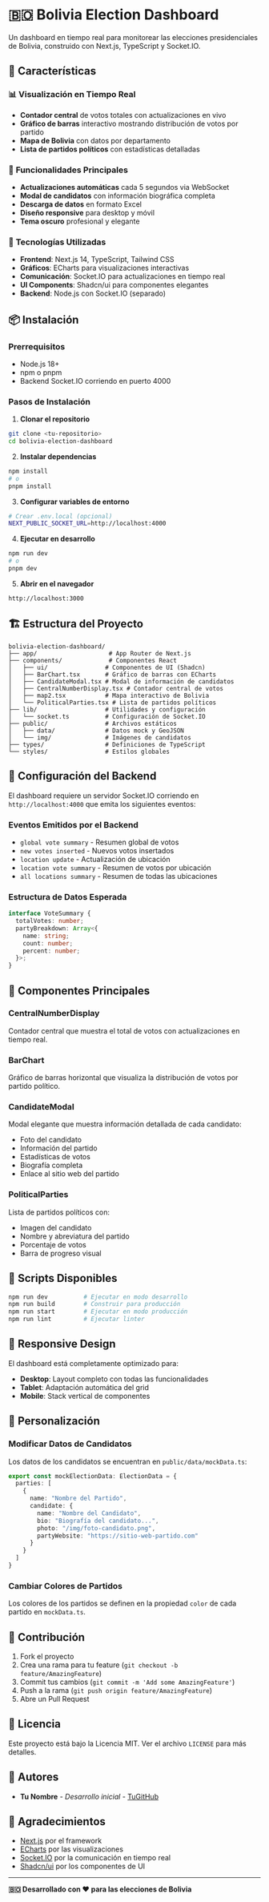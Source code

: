 # 🇧🇴 Bolivia Election Dashboard

Un dashboard en tiempo real para monitorear las elecciones presidenciales de Bolivia, construido con Next.js, TypeScript y Socket.IO.

## 🚀 Características

### 📊 **Visualización en Tiempo Real**
- **Contador central** de votos totales con actualizaciones en vivo
- **Gráfico de barras** interactivo mostrando distribución de votos por partido
- **Mapa de Bolivia** con datos por departamento
- **Lista de partidos políticos** con estadísticas detalladas

### 🎯 **Funcionalidades Principales**
- **Actualizaciones automáticas** cada 5 segundos via WebSocket
- **Modal de candidatos** con información biográfica completa
- **Descarga de datos** en formato Excel
- **Diseño responsive** para desktop y móvil
- **Tema oscuro** profesional y elegante

### 🔧 **Tecnologías Utilizadas**
- **Frontend**: Next.js 14, TypeScript, Tailwind CSS
- **Gráficos**: ECharts para visualizaciones interactivas
- **Comunicación**: Socket.IO para actualizaciones en tiempo real
- **UI Components**: Shadcn/ui para componentes elegantes
- **Backend**: Node.js con Socket.IO (separado)

## 📦 Instalación

### Prerrequisitos
- Node.js 18+ 
- npm o pnpm
- Backend Socket.IO corriendo en puerto 4000

### Pasos de Instalación

1. **Clonar el repositorio**
```bash
git clone <tu-repositorio>
cd bolivia-election-dashboard
```

2. **Instalar dependencias**
```bash
npm install
# o
pnpm install
```

3. **Configurar variables de entorno**
```bash
# Crear .env.local (opcional)
NEXT_PUBLIC_SOCKET_URL=http://localhost:4000
```

4. **Ejecutar en desarrollo**
```bash
npm run dev
# o
pnpm dev
```

5. **Abrir en el navegador**
```
http://localhost:3000
```

## 🏗️ Estructura del Proyecto

```
bolivia-election-dashboard/
├── app/                    # App Router de Next.js
├── components/             # Componentes React
│   ├── ui/                # Componentes de UI (Shadcn)
│   ├── BarChart.tsx       # Gráfico de barras con ECharts
│   ├── CandidateModal.tsx # Modal de información de candidatos
│   ├── CentralNumberDisplay.tsx # Contador central de votos
│   ├── map2.tsx           # Mapa interactivo de Bolivia
│   └── PoliticalParties.tsx # Lista de partidos políticos
├── lib/                   # Utilidades y configuración
│   └── socket.ts          # Configuración de Socket.IO
├── public/                # Archivos estáticos
│   ├── data/              # Datos mock y GeoJSON
│   └── img/               # Imágenes de candidatos
├── types/                 # Definiciones de TypeScript
└── styles/                # Estilos globales
```

## 🔌 Configuración del Backend

El dashboard requiere un servidor Socket.IO corriendo en `http://localhost:4000` que emita los siguientes eventos:

### Eventos Emitidos por el Backend
- `global vote summary` - Resumen global de votos
- `new votes inserted` - Nuevos votos insertados
- `location update` - Actualización de ubicación
- `location vote summary` - Resumen de votos por ubicación
- `all locations summary` - Resumen de todas las ubicaciones

### Estructura de Datos Esperada
```typescript
interface VoteSummary {
  totalVotes: number;
  partyBreakdown: Array<{
    name: string;
    count: number;
    percent: number;
  }>;
}
```

## 🎨 Componentes Principales

### CentralNumberDisplay
Contador central que muestra el total de votos con actualizaciones en tiempo real.

### BarChart
Gráfico de barras horizontal que visualiza la distribución de votos por partido político.

### CandidateModal
Modal elegante que muestra información detallada de cada candidato:
- Foto del candidato
- Información del partido
- Estadísticas de votos
- Biografía completa
- Enlace al sitio web del partido

### PoliticalParties
Lista de partidos políticos con:
- Imagen del candidato
- Nombre y abreviatura del partido
- Porcentaje de votos
- Barra de progreso visual

## 🚀 Scripts Disponibles

```bash
npm run dev          # Ejecutar en modo desarrollo
npm run build        # Construir para producción
npm run start        # Ejecutar en modo producción
npm run lint         # Ejecutar linter
```

## 📱 Responsive Design

El dashboard está completamente optimizado para:
- **Desktop**: Layout completo con todas las funcionalidades
- **Tablet**: Adaptación automática del grid
- **Mobile**: Stack vertical de componentes

## 🔧 Personalización

### Modificar Datos de Candidatos
Los datos de los candidatos se encuentran en `public/data/mockData.ts`:
```typescript
export const mockElectionData: ElectionData = {
  parties: [
    {
      name: "Nombre del Partido",
      candidate: {
        name: "Nombre del Candidato",
        bio: "Biografía del candidato...",
        photo: "/img/foto-candidato.png",
        partyWebsite: "https://sitio-web-partido.com"
      }
    }
  ]
}
```

### Cambiar Colores de Partidos
Los colores de los partidos se definen en la propiedad `color` de cada partido en `mockData.ts`.

## 🤝 Contribución

1. Fork el proyecto
2. Crea una rama para tu feature (`git checkout -b feature/AmazingFeature`)
3. Commit tus cambios (`git commit -m 'Add some AmazingFeature'`)
4. Push a la rama (`git push origin feature/AmazingFeature`)
5. Abre un Pull Request

## 📄 Licencia

Este proyecto está bajo la Licencia MIT. Ver el archivo `LICENSE` para más detalles.

## 👥 Autores

- **Tu Nombre** - *Desarrollo inicial* - [TuGitHub](https://github.com/tuusuario)

## 🙏 Agradecimientos

- [Next.js](https://nextjs.org/) por el framework
- [ECharts](https://echarts.apache.org/) por las visualizaciones
- [Socket.IO](https://socket.io/) por la comunicación en tiempo real
- [Shadcn/ui](https://ui.shadcn.com/) por los componentes de UI

---

**🇧🇴 Desarrollado con ❤️ para las elecciones de Bolivia** 